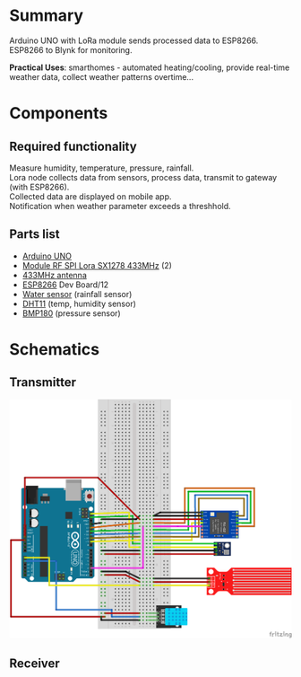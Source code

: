 # Summary

Arduino UNO with LoRa module sends processed data to ESP8266.  
ESP8266 to Blynk for monitoring.  

**Practical Uses**: smarthomes - automated heating/cooling, provide real-time weather data, collect weather patterns overtime...

# Components

## Required functionality

Measure humidity, temperature, pressure, rainfall.  
Lora node collects data from sensors, process data, transmit to gateway (with ESP8266).  
Collected data are displayed on mobile app.  
Notification when weather parameter exceeds a threshhold.

## Parts list

- [Arduino UNO](https://hshop.vn/vietduino-uno)
- [Module RF SPI Lora SX1278 433MHz](https://hshop.vn/mach-thu-phat-rf-spi-lora-sx1278-433mhz-ra-02-dip) (2)
- [433MHz antenna](https://hshop.vn/anten-433mhz-3dbi-ipex)
- [ESP8266](https://hshop.vn/kit-rf-thu-phat-wifi-esp8266-nodemcu) Dev Board/12 
- [Water sensor](https://hshop.vn/cam-bien-nuoc-mua-v2-rain-water-sensor) (rainfall sensor)
- [DHT11](https://hshop.vn/cam-bien-do-am-nhiet-do-dht11) (temp, humidity sensor)
- [BMP180](https://nshopvn.com/product/cam-bien-ap-suat-khong-khi-bmp180/) (pressure sensor)

# Schematics

## Transmitter

![Fritzing schematics|700](main_bb.png)  

## Receiver
